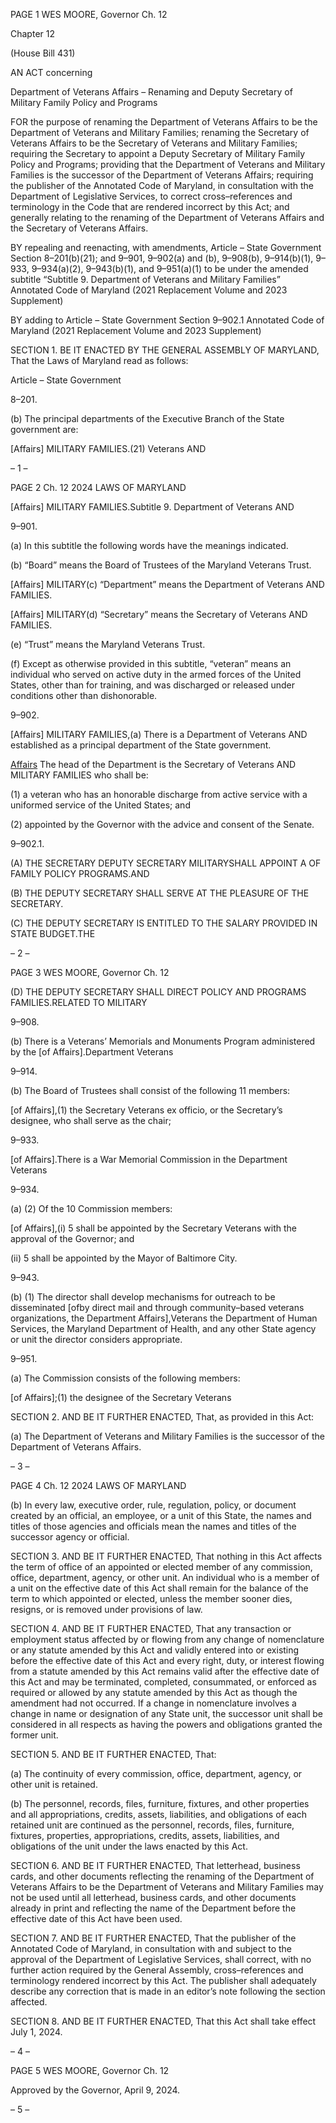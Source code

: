 PAGE 1
WES MOORE, Governor Ch. 12

Chapter 12

(House Bill 431)

AN ACT concerning

Department of Veterans Affairs – Renaming and Deputy Secretary of Military
Family Policy and Programs

FOR the purpose of renaming the Department of Veterans Affairs to be the Department of
Veterans and Military Families; renaming the Secretary of Veterans Affairs to be
the Secretary of Veterans and Military Families; requiring the Secretary to appoint
a Deputy Secretary of Military Family Policy and Programs; providing that the
Department of Veterans and Military Families is the successor of the Department of
Veterans Affairs; requiring the publisher of the Annotated Code of Maryland, in
consultation with the Department of Legislative Services, to correct cross–references
and terminology in the Code that are rendered incorrect by this Act; and generally
relating to the renaming of the Department of Veterans Affairs and the Secretary of
Veterans Affairs.

BY repealing and reenacting, with amendments,
Article – State Government
Section 8–201(b)(21); and 9–901, 9–902(a) and (b), 9–908(b), 9–914(b)(1), 9–933,
9–934(a)(2), 9–943(b)(1), and 9–951(a)(1) to be under the amended subtitle
“Subtitle 9. Department of Veterans and Military Families”
Annotated Code of Maryland
(2021 Replacement Volume and 2023 Supplement)

BY adding to
Article – State Government
Section 9–902.1
Annotated Code of Maryland
(2021 Replacement Volume and 2023 Supplement)

SECTION 1. BE IT ENACTED BY THE GENERAL ASSEMBLY OF MARYLAND,
That the Laws of Maryland read as follows:

Article – State Government

8–201.

(b) The principal departments of the Executive Branch of the State government
are:

[Affairs] MILITARY FAMILIES.(21) Veterans AND

– 1 –

PAGE 2
Ch. 12 2024 LAWS OF MARYLAND

[Affairs] MILITARY FAMILIES.Subtitle 9. Department of Veterans AND

9–901.

(a) In this subtitle the following words have the meanings indicated.

(b) “Board” means the Board of Trustees of the Maryland Veterans Trust.

[Affairs] MILITARY(c) “Department” means the Department of Veterans AND
FAMILIES.

[Affairs] MILITARY(d) “Secretary” means the Secretary of Veterans AND
FAMILIES.

(e) “Trust” means the Maryland Veterans Trust.

(f) Except as otherwise provided in this subtitle, “veteran” means an individual
who served on active duty in the armed forces of the United States, other than for training,
and was discharged or released under conditions other than dishonorable.

9–902.

[Affairs] MILITARY FAMILIES,(a) There is a Department of Veterans AND
established as a principal department of the State government.

[Affairs](b) The head of the Department is the Secretary of Veterans AND
MILITARY FAMILIES who shall be:

(1) a veteran who has an honorable discharge from active service with a
uniformed service of the United States; and

(2) appointed by the Governor with the advice and consent of the Senate.

9–902.1.

(A) THE SECRETARY DEPUTY SECRETARY MILITARYSHALL APPOINT A OF
FAMILY POLICY PROGRAMS.AND

(B) THE DEPUTY SECRETARY SHALL SERVE AT THE PLEASURE OF THE
SECRETARY.

(C) THE DEPUTY SECRETARY IS ENTITLED TO THE SALARY PROVIDED IN
STATE BUDGET.THE

– 2 –

PAGE 3
WES MOORE, Governor Ch. 12

(D) THE DEPUTY SECRETARY SHALL DIRECT POLICY AND PROGRAMS
FAMILIES.RELATED TO MILITARY

9–908.

(b) There is a Veterans’ Memorials and Monuments Program administered by the
[of Affairs].Department Veterans

9–914.

(b) The Board of Trustees shall consist of the following 11 members:

[of Affairs],(1) the Secretary Veterans ex officio, or the Secretary’s
designee, who shall serve as the chair;

9–933.

[of Affairs].There is a War Memorial Commission in the Department Veterans

9–934.

(a) (2) Of the 10 Commission members:

[of Affairs],(i) 5 shall be appointed by the Secretary Veterans with
the approval of the Governor; and

(ii) 5 shall be appointed by the Mayor of Baltimore City.

9–943.

(b) (1) The director shall develop mechanisms for outreach to be disseminated
[ofby direct mail and through community–based veterans organizations, the Department
Affairs],Veterans the Department of Human Services, the Maryland Department of
Health, and any other State agency or unit the director considers appropriate.

9–951.

(a) The Commission consists of the following members:

[of Affairs];(1) the designee of the Secretary Veterans

SECTION 2. AND BE IT FURTHER ENACTED, That, as provided in this Act:

(a) The Department of Veterans and Military Families is the successor of the
Department of Veterans Affairs.

– 3 –

PAGE 4
Ch. 12 2024 LAWS OF MARYLAND

(b) In every law, executive order, rule, regulation, policy, or document created by
an official, an employee, or a unit of this State, the names and titles of those agencies and
officials mean the names and titles of the successor agency or official.

SECTION 3. AND BE IT FURTHER ENACTED, That nothing in this Act affects the
term of office of an appointed or elected member of any commission, office, department,
agency, or other unit. An individual who is a member of a unit on the effective date of this
Act shall remain for the balance of the term to which appointed or elected, unless the
member sooner dies, resigns, or is removed under provisions of law.

SECTION 4. AND BE IT FURTHER ENACTED, That any transaction or
employment status affected by or flowing from any change of nomenclature or any statute
amended by this Act and validly entered into or existing before the effective date of this Act
and every right, duty, or interest flowing from a statute amended by this Act remains valid
after the effective date of this Act and may be terminated, completed, consummated, or
enforced as required or allowed by any statute amended by this Act as though the
amendment had not occurred. If a change in nomenclature involves a change in name or
designation of any State unit, the successor unit shall be considered in all respects as
having the powers and obligations granted the former unit.

SECTION 5. AND BE IT FURTHER ENACTED, That:

(a) The continuity of every commission, office, department, agency, or other unit
is retained.

(b) The personnel, records, files, furniture, fixtures, and other properties and all
appropriations, credits, assets, liabilities, and obligations of each retained unit are
continued as the personnel, records, files, furniture, fixtures, properties, appropriations,
credits, assets, liabilities, and obligations of the unit under the laws enacted by this Act.

SECTION 6. AND BE IT FURTHER ENACTED, That letterhead, business cards,
and other documents reflecting the renaming of the Department of Veterans Affairs to be
the Department of Veterans and Military Families may not be used until all letterhead,
business cards, and other documents already in print and reflecting the name of the
Department before the effective date of this Act have been used.

SECTION 7. AND BE IT FURTHER ENACTED, That the publisher of the
Annotated Code of Maryland, in consultation with and subject to the approval of the
Department of Legislative Services, shall correct, with no further action required by the
General Assembly, cross–references and terminology rendered incorrect by this Act. The
publisher shall adequately describe any correction that is made in an editor’s note following
the section affected.

SECTION 8. AND BE IT FURTHER ENACTED, That this Act shall take effect July
1, 2024.

– 4 –

PAGE 5
WES MOORE, Governor Ch. 12

Approved by the Governor, April 9, 2024.

– 5 –